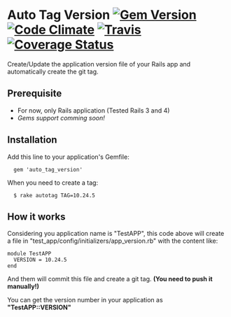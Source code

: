 # Auto Tag Version [![Gem Version](https://badge.fury.io/rb/auto_tag_version.svg)](http://badge.fury.io/rb/auto_tag_version) [![Code Climate](https://codeclimate.com/github/rafaelbiriba/auto_tag_version/badges/gpa.svg)](https://codeclimate.com/github/rafaelbiriba/auto_tag_version) [![Travis](https://api.travis-ci.org/rafaelbiriba/auto_tag_version.svg?branch=master)](https://travis-ci.org/rafaelbiriba/auto_tag_version) [![Coverage Status](https://coveralls.io/repos/rafaelbiriba/auto_tag_version/badge.png?branch=master)](https://coveralls.io/r/rafaelbiriba/auto_tag_version?branch=master)

Create/Update the application version file of your Rails app and automatically create the git tag.

## Prerequisite

  - For now, only Rails application (Tested Rails 3 and 4)
  - *Gems support comming soon!*

## Installation

Add this line to your application's Gemfile:

```
  gem 'auto_tag_version'
```

When you need to create a tag:

```
  $ rake autotag TAG=10.24.5
```

## How it works

Considering you application name is "TestAPP", this code above will create a file in "test_app/config/initializers/app_version.rb" with the content like:

```
module TestAPP
  VERSION = 10.24.5
end
```
And them will commit this file and create a git tag. **(You need to push it manually!)**

You can get the version number in your application as **"TestAPP::VERSION"**
